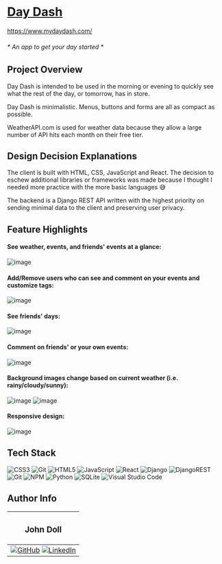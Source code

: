 # [Day Dash](https://www.mydaydash.com/)
https://www.mydaydash.com/

###### * An app to get your day started  *
  
## Project Overview

Day Dash is intended to be used in the morning or evening to quickly see what the rest of the day, or tomorrow, has in store.

Day Dash is minimalistic. Menus, buttons and forms are all as compact as possible.

WeatherAPI.com is used for weather data because they allow a large number of API hits each month on their free tier.

## Design Decision Explanations

The client is built with HTML, CSS, JavaScript and React. The decision to eschew additional libraries or frameworks was made because I thought I needed more practice with the more basic languages 😅

The backend is a Django REST API written with the highest priority on sending minimal data to the client and preserving user privacy.


## Feature Highlights

#### See weather, events, and friends' events at a glance:
![image](https://user-images.githubusercontent.com/101382066/228296542-c2fbb893-991d-4483-8700-8915d6ad6642.png)

#### Add/Remove users who can see and comment on your events and customize tags:
![image](https://user-images.githubusercontent.com/101382066/228296891-fdebcf54-21f8-4002-90f9-25c47756199c.png)

#### See friends' days:
![image](https://user-images.githubusercontent.com/101382066/228297364-ae1ab8a0-d4fa-49a2-8b37-d28a56843087.png)

#### Comment on friends' or your own events:
![image](https://user-images.githubusercontent.com/101382066/228298180-e9e20c83-0ada-4540-bc4e-03e0834f1c6c.png)

#### Background images change based on current weather (i.e. rainy/cloudy/sunny):
![image](https://user-images.githubusercontent.com/101382066/228301079-ca3c5ef0-4fcb-4400-8720-d95740342856.png)
![image](https://user-images.githubusercontent.com/101382066/228301320-4b447488-9081-4f59-a02a-516376164e54.png)

#### Responsive design:
![image](https://user-images.githubusercontent.com/101382066/228299433-da864d86-3aa9-4dcc-914e-d8ab04f82691.png)

## Tech Stack

![CSS3](https://img.shields.io/badge/css3-%231572B6.svg?style=for-the-badge&logo=css3&logoColor=white)
![Git](https://img.shields.io/badge/git-%23F05033.svg?style=for-the-badge&logo=git&logoColor=white)
![HTML5](https://img.shields.io/badge/html5-%23E34F26.svg?style=for-the-badge&logo=html5&logoColor=white)
![JavaScript](https://img.shields.io/badge/javascript-%23323330.svg?style=for-the-badge&logo=javascript&logoColor=%23F7DF1E)
![React](https://img.shields.io/badge/react-%2320232a.svg?style=for-the-badge&logo=react&logoColor=%2361DAFB)
![Django](https://img.shields.io/badge/django-%23092E20.svg?style=for-the-badge&logo=django&logoColor=white)
![DjangoREST](https://img.shields.io/badge/DJANGO-REST-ff1709?style=for-the-badge&logo=django&logoColor=white&color=ff1709&labelColor=gray)
![Git](https://img.shields.io/badge/git-%23F05033.svg?style=for-the-badge&logo=git&logoColor=white)
![NPM](https://img.shields.io/badge/NPM-%23CB3837.svg?style=for-the-badge&logo=npm&logoColor=white)
![Python](https://img.shields.io/badge/python-3670A0?style=for-the-badge&logo=python&logoColor=ffdd54)
![SQLite](https://img.shields.io/badge/sqlite-%2307405e.svg?style=for-the-badge&logo=sqlite&logoColor=white)
![Visual Studio Code](https://img.shields.io/badge/Visual%20Studio%20Code-0078d7.svg?style=for-the-badge&logo=visual-studio-code&logoColor=white)

## Author Info

|<h3>John Doll</h3>  |
|:--------------------:|
|[![GitHub](https://img.shields.io/badge/github-%23121011.svg?style=for-the-badge&logo=github&logoColor=white)](https://www.github.com/JohnMDoll) [![LinkedIn](https://img.shields.io/badge/linkedin-%230077B5.svg?style=for-the-badge&logo=linkedin&logoColor=white)](https://www.linkedin.com/in/john-m-doll)|

 



